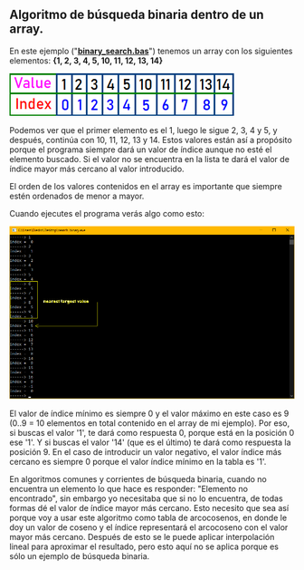 ## Algoritmo de búsqueda binaria dentro de un array.

En este ejemplo ("[**binary_search.bas**](https://github.com/Democrito/Didactico/blob/main/algoritmos/busqueda_binaria/binary_search.bas)") tenemos un array con los siguientes elementos: **{1, 2, 3, 4, 5, 10, 11, 12, 13, 14}**

![](https://github.com/Democrito/Didactico/blob/main/algoritmos/busqueda_binaria/img/value_index.PNG)

Podemos ver que el primer elemento es el 1, luego le sigue 2, 3, 4 y 5, y después, continúa con 10, 11, 12, 13 y 14. Estos valores están así a propósito porque el programa siempre dará un valor de índice aunque no esté el elemento buscado. Si el valor no se encuentra en la lista te dará el valor de índice mayor más cercano al valor introducido.

El orden de los valores contenidos en el array es importante que siempre estén ordenados de menor a mayor.

Cuando ejecutes el programa verás algo como esto:

![](https://github.com/Democrito/Didactico/blob/main/algoritmos/busqueda_binaria/img/example_output.PNG)

El valor de índice mínimo es siempre 0 y el valor máximo en este caso es 9 (0..9 = 10 elementos en total contenido en el array de mi ejemplo). Por eso, si buscas el valor '1', te dará como respuesta 0, porque está en la posición 0 ese '1'. Y si buscas el valor '14' (que es el último) te dará como respuesta la posición 9. En el caso de introducir un valor negativo, el valor índice más cercano es siempre 0 porque el valor índice mínimo en la tabla es '1'.

En algoritmos comunes y corrientes de búsqueda binaria, cuando no encuentra un elemento lo que hace es responder: "Elemento no encontrado", sin embargo yo necesitaba que si no lo encuentra, de todas formas dé el valor de índice mayor más cercano. Esto necesito que sea así porque voy a usar este algoritmo como tabla de arcocosenos, en donde le doy un valor de coseno y el índice representará el arcocoseno con el valor mayor más cercano. Después de esto se le puede aplicar interpolación lineal para aproximar el resultado, pero esto aquí no se aplica porque es sólo un ejemplo de búsqueda binaria. 
